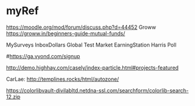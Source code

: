 # myRef
https://moodle.org/mod/forum/discuss.php?d=44452
Groww
https://groww.in/beginners-guide-mutual-funds/


MySurveys
InboxDollars
Global Test Market
EarningStation
Harris Poll


#https://ga.vyond.com/signup



http://demo.highhay.com/casely/index-particle.html#projects-featured


CarLae:
http://templines.rocks/html/autozone/

https://colorlibvault-divilabltd.netdna-ssl.com/searchform/colorlib-search-12.zip

